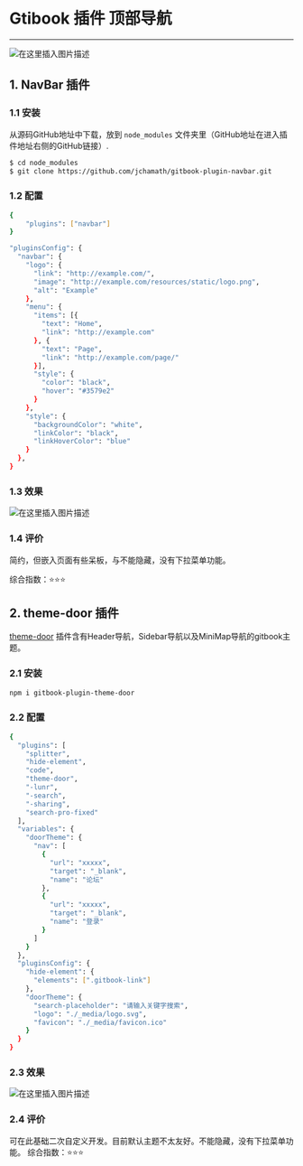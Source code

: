 #  Gtibook 插件 顶部导航


---

![在这里插入图片描述](https://i-blog.csdnimg.cn/blog_migrate/f06ae2dec0b7c4f601630ab01ed1b243.gif#pic_center)


## 1. NavBar 插件
### 1.1 安装

从源码GitHub地址中下载，放到 `node_modules` 文件夹里（GitHub地址在进入插件地址右侧的GitHub链接）.

```bash
$ cd node_modules
$ git clone https://github.com/jchamath/gitbook-plugin-navbar.git
```

### 1.2 配置

```bash
{
    "plugins": ["navbar"]
}

"pluginsConfig": {
  "navbar": {
    "logo": {
      "link": "http://example.com/",
      "image": "http://example.com/resources/static/logo.png",
      "alt": "Example"
    },
    "menu": {
      "items": [{
        "text": "Home",
        "link": "http://example.com"
      }, {
        "text": "Page",
        "link": "http://example.com/page/"
      }],
      "style": {
        "color": "black",
        "hover": "#3579e2"
      }
    },
    "style": {
      "backgroundColor": "white",
      "linkColor": "black",
      "linkHoverColor": "blue"
    }
  },
}
```
###  1.3  效果
![在这里插入图片描述](https://i-blog.csdnimg.cn/blog_migrate/bc442a369ce852134d215b8de0513803.png)
### 1.4 评价
简约，但嵌入页面有些呆板，与不能隐藏，没有下拉菜单功能。

综合指数：:star::star::star:

##  2. theme-door 插件
[theme-door](https://www.npmjs.com/package/gitbook-plugin-theme-door) 插件含有Header导航，Sidebar导航以及MiniMap导航的gitbook主题。
### 2.1 安装

```bash
npm i gitbook-plugin-theme-door
```

### 2.2 配置

```bash
{
  "plugins": [
    "splitter",
    "hide-element",
    "code",
    "theme-door",
    "-lunr",
    "-search",
    "-sharing",
    "search-pro-fixed"
  ],
  "variables": {
    "doorTheme": {
      "nav": [
        {
          "url": "xxxxx",
          "target": "_blank",
          "name": "论坛"
        },
        {
          "url": "xxxxx",
          "target": "_blank",
          "name": "登录"
        }
      ]
    }
  },
  "pluginsConfig": {
    "hide-element": {
      "elements": [".gitbook-link"]
    },
    "doorTheme": {
      "search-placeholder": "请输入关键字搜索",
      "logo": "./_media/logo.svg",
      "favicon": "./_media/favicon.ico"
    }
  }
}
```

###  2.3 效果
![在这里插入图片描述](https://i-blog.csdnimg.cn/blog_migrate/d21b8f88e5484af409e186247a58555a.png)

### 2.4 评价
可在此基础二次自定义开发。目前默认主题不太友好。不能隐藏，没有下拉菜单功能。
综合指数：:star::star::star:
